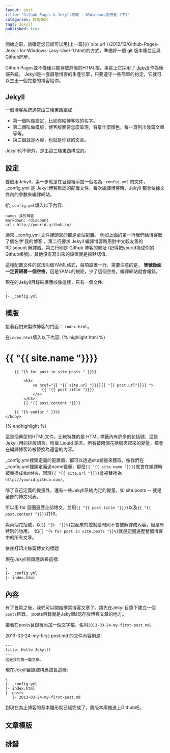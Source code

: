 ```yaml
---
layout: post
title: "Github Pages & Jekyll攻略 - 給Windows使用者 (下)"
categories: 技術筆記
tags: Jekyll
published: true
---
```


開始之前，請確定您已經可以用[上一篇]({{ site.url }}2012/12/Github-Pages-Jekyll-for-Windows-Lasy-User-1.html)的方式，準備好一個 git 版本庫並且與Github同步。

Github Pages並不僅僅只能存放靜態的HTML檔，事實上它採用了 [Jekyll](https://github.com/mojombo/jekyll) 作為後端系統。
Jekyll是一套靜態博客的生產引擎，只要遵守一些簡單的約定，它就可以生出一個完整的博客給你。


## Jekyll

一個博客系統通常由三種東西組成

* 第一個叫做設定，比如你給博客取的名字。
* 第二個叫做模版，博客版面要怎麼呈現，背景什麼顏色，每一頁列出幾篇文章等等。
* 第三個就是內容，也就是你寫的文章。

Jekyll也不例外，是由這三種東西構成的。

## 設定

要啟用Jekyll，第一步就是在目錄裡添加一個名為 `_config.yml` 的文件，_config.yml 是 Jekyll博客默認的配置文件，每次編譯博客時，Jekyll 都會依據文件內的參數來編譯網站。

給`_config.yml`填入以下內容:

    name: 我的博客
    markdown: rdiscount
    url: http://yourid.github.io/

通常 _config.yml 文件裡頭寫的都是全站配置。
例如上面的第一行我們給博客起了個名字'我的博客'，第二行要求 Jekyll 編譯博客時用對中文較友善的 RDiscount 解譯器。第三行則是 Github 博客的網址 (記得把yourid換成你的Github帳號)。其他沒有寫出來的設置就是採默認值。

這種配置文件的寫法叫做YAML格式，每項設置一行。需要注意的是， **冒號後面一定要跟著一個空格**，這是YAML的規矩，少了這個空格，編譯網站就會報錯。

現在的Jekyll目錄結構應該像這樣，只有一個文件:

    .
    |- _config.yml


## 模版

接著我們來製作博客的門面： `index.html`。

在`index.html`填入以下內容:
{% highlight html %}
<!DOCTYPE html>
<html>
    <head></head>
    <body>
        <h1>{{ "{{ site.name "}}}}</h1>

        {{ "{% for post in site.posts " }}%}

            <h3>
                <a href="{{ "{{ site.url "}}}}{{ "{{ post.url"}}}} ">
                    {{ "{{ post.title "}}}}
                </a>
            </h3>
            {{ "{{ post.content "}}}}

        {{ "{% endfor " }}%}
    </boby>
</html>
{% endhighlight %}

這是個典型的HTML文件。比較特殊的是 HTML 標籤內有許多的花括號，這是 Jekyll 用的排版語言，叫做 Liquid 語言。所有被兩個花括號夾起來的變量，都會在編譯博客時被替換為適當的內容。

_config.yml裡頭定義的配置值，都可以透過site變量來獲取，像我們在_config.yml裡頭定義過name變量，那麼`{{ "{{ site.name "}}}}`就會在編譯時被替換成`我的博客`，同理`{{ "{{ site.url "}}}}`會被替換為`http://yourid.github.com/`。

除了自己定義的變量外，還有一些Jekyll系統內定的變量，如 site.posts -- 就是全部的博文列表。

所以用 for 迴圈遍歷全部博文，並用`{{ "{{ post.title "}}}}`以及`{{ "{{ post.content "}}}}`打印。

與兩個花括號，以`{{ "{%  "}}%}`包起來的控制語句則不會被解譯成內容，但是有特別的功用。　如`{{ "{% for post in site.posts "}}%}`就是迴圈遍歷整個博客中的所有文章。

依序打印出每篇博文的標題


現在Jekyll目錄應該長這樣:

    \
    |- _config.yml
    |- index.html

## 內容

有了首頁之後，我們可以開始撰寫博客文章了。請先在Jekyll目錄下建立一個`posts`目錄。
posts目錄就是Jekyll默認存放博客文章的地方。

接著在posts目錄裡添加一個文字檔，名叫`2013-03-24-my-first-post.md`。

2013-03-24-my-first-post.md 的文件內容則是:

    ---
    title: Hello Jekyll!
    ---
    這是我的第一篇文章。

現在Jekyll目錄結構應該長這樣:

    \
    |- _config.yml
    |- index.html
    |- posts
       |- 2013-03-24-my-first-post.md

到現在為止博客的基本雛形就已經完成了，將版本庫推送上Github吧。

## 文章模版

## 排錯

